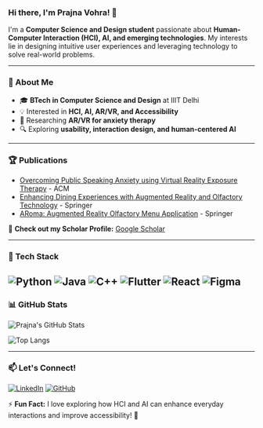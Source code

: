 ### Hi there, I'm Prajna Vohra! 👋

I'm a **Computer Science and Design student** passionate about **Human-Computer Interaction (HCI), AI, and emerging technologies**. My interests lie in designing intuitive user experiences and leveraging technology to solve real-world problems.

---

### 🚀 About Me
- 🎓 **BTech in Computer Science and Design** at IIIT Delhi
- 💡 Interested in **HCI, AI, AR/VR, and Accessibility**
- 📜 Researching **AR/VR for anxiety therapy**
- 🔍 Exploring **usability, interaction design, and human-centered AI**

---

### 🏆 Publications
- [Overcoming Public Speaking Anxiety using Virtual Reality Exposure Therapy](https://dl.acm.org/doi/abs/10.1145/3698141) - ACM
- [Enhancing Dining Experiences with Augmented Reality and Olfactory Technology](https://link.springer.com/chapter/10.1007/978-3-031-80832-6_15) - Springer
- [ARoma: Augmented Reality Olfactory Menu Application](https://link.springer.com/chapter/10.1007/978-3-031-80832-6_18) - Springer

📖 **Check out my Scholar Profile:** [Google Scholar](https://scholar.google.com/citations?user=0uMgMooAAAAJ&hl=en&oi=ao)

---

### 🔧 Tech Stack
![Python](https://img.shields.io/badge/Python-3776AB?style=for-the-badge&logo=python&logoColor=white)
![Java](https://img.shields.io/badge/Java-007396?style=for-the-badge&logo=java&logoColor=white)
![C++](https://img.shields.io/badge/C++-00599C?style=for-the-badge&logo=c%2B%2B&logoColor=white)
![Flutter](https://img.shields.io/badge/Flutter-02569B?style=for-the-badge&logo=flutter&logoColor=white)
![React](https://img.shields.io/badge/React-61DAFB?style=for-the-badge&logo=react&logoColor=black)
![Figma](https://img.shields.io/badge/Figma-F24E1E?style=for-the-badge&logo=figma&logoColor=white)
---

### 📊 GitHub Stats
![Prajna's GitHub Stats](https://github-readme-stats.vercel.app/api?username=prajnavohraa&show_icons=true&theme=radical)

![Top Langs](https://github-readme-stats.vercel.app/api/top-langs/?username=prajnavohraa&layout=compact&theme=radical)

---

### 📫 Let's Connect!
[![LinkedIn](https://img.shields.io/badge/LinkedIn-blue?style=for-the-badge&logo=linkedin)](https://www.linkedin.com/in/prajnavohra/)
[![GitHub](https://img.shields.io/badge/GitHub-black?style=for-the-badge&logo=github)](https://github.com/prajnavohraa)

⚡ **Fun Fact:** I love exploring how HCI and AI can enhance everyday interactions and improve accessibility! 🚀
